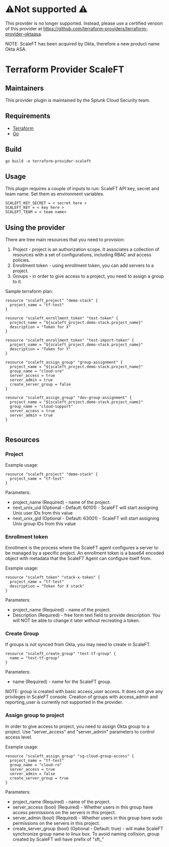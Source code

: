 # ⚠️Not supported ⚠️
This provider is no longer supported. Instead, please use a certified version of this provider at https://github.com/terraform-providers/terraform-provider-oktaasa.

NOTE: ScaleFT has been acquired by Okta, therefore a new product name Okta ASA.

Terraform Provider ScaleFT
==================

Maintainers
-----------

This provider plugin is maintained by the Splunk Cloud Security team.

Requirements
------------

-	[Terraform](https://www.terraform.io/downloads.html)
-	[Go](https://golang.org/doc/install)

Build
---------------------

```
go build -o terraform-provider-scaleft
```

Usage
---------------------

This plugin requires a couple of inputs to run: ScaleFT API key, secret and team name. Set them as environment variables.
```
SCALEFT_KEY_SECRET = < secret here >
SCALEFT_KEY = < key here >
SCALEFT_TEAM = < team name>
```

Using the provider
----------------------
There are tree main resources that you need to provision:
1. Project - project is an authorization scope. It associates a collection of resources with a set of configurations, including RBAC and access policies.
1. Enrollment token - using enrollment token, you can add servers to a project.
1. Groups - in order to give access to a project, you need to assign a group to it.


Sample terraform plan:

```
resource "scaleft_project" "demo-stack" {
  project_name = "tf-test"
}

resource "scaleft_enrollment_token" "test-token" {
  project_name = "${scaleft_project.demo-stack.project_name}"
  description = "Token for X"
}

resource "scaleft_enrollment_token" "test-import-token" {
  project_name = "${scaleft_project.demo-stack.project_name}"
  description = "Token for Y"
}

resource "scaleft_assign_group" "group-assignment" {
  project_name = "${scaleft_project.demo-stack.project_name}"
  group_name = "cloud-sre"
  server_access = true
  server_admin = true
  create_server_group = false
}

resource "scaleft_assign_group" "dev-group-assignment" {
  project_name = "${scaleft_project.demo-stack.project_name}"
  group_name = "cloud-support"
  server_access = true
  server_admin = true
}


```

## Resources
### Project

Example usage:
```
resource "scaleft_project" "demo-stack" {
  project_name = "tf-test"
}
```
Parameters:
* project_name (Required) - name of the project.
* next_unix_uid (Optional - Default: 60101) - ScaleFT will start assigning Unix user IDs from this value
* next_unix_gid (Optional - Default: 63001) - ScaleFT will start assigning Unix group IDs from this value

### Enrollment token
Enrollment is the process where the ScaleFT agent configures a server to be managed by a specific project. An enrollment token is a base64 encoded object with metadata that the ScaleFT Agent can configure itself from.  

Example usage:
```
resource "scaleft_token" "stack-x-token" {
  project_name = "tf-test"
  description = "Token for X stack"
}
```
Parameters:
* project_name (Required) - name of the project.
* Description (Required) - free form text field to provide description. You will NOT be able to change it later without recreating a token.

### Create Group
If groups is not synced from Okta, you may need to create in ScaleFT.
```
resource "scaleft_create_group" "test-tf-group" {
  name = "test-tf-group"
}
```
Parameters:
* name (Required) - name for the ScaleFT group.

NOTE: group is created with basic access_user access. It does not give any privileges in ScaleFT console.
Creation of groups with access_admin and reporting_user is currently not supported in the provider.

### Assign group to project
In order to give access to project, you need to assign Okta group to a project. Use "server_access" and "server_admin" parameters to control access level.

Example usage:
```
resource "scaleft_assign_group" "sg-cloud-group-access" {
  project_name = "tf-test"
  group_name = "cloud-ro"
  server_access = true
  server_admin = false
  create_server_group = true
}
```
Parameters:
* project_name (Required) - name of the project.
* server_access (bool) (Required) - Whether users in this group have access permissions on the servers
in this project.
* server_admin (bool) (Required) - Whether users in this group have sudo permissions on the servers in this project.
* create_server_group (bool) (Optional - Default: true) - will make ScaleFT synchronize group name to linux box. To avoid naming collision, group created by ScaleFT will have prefix of "sft_"
